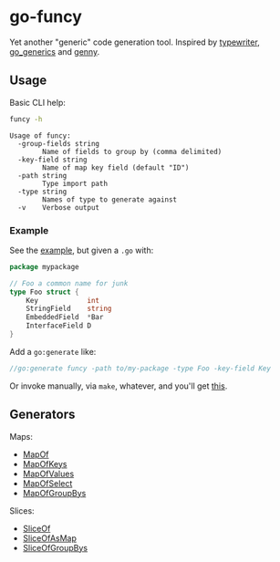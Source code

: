 # go-funcy

Yet another "generic" code generation tool. Inspired by [typewriter](https://github.com/clipperhouse/typewriter), [go_generics](https://github.com/google/gvisor/tree/master/tools/go_generics) and [genny](https://github.com/cheekybits/genny).

## Usage

Basic CLI help:

```bash
funcy -h
```

```
Usage of funcy:
  -group-fields string
    	Name of fields to group by (comma delimited)
  -key-field string
    	Name of map key field (default "ID")
  -path string
    	Type import path
  -type string
    	Names of type to generate against
  -v	Verbose output
```

### Example

See the [example](./example), but given a `.go` with:

```go
package mypackage

// Foo a common name for junk
type Foo struct {
	Key            int
	StringField    string
	EmbeddedField  *Bar
	InterfaceField D
}
```

Add a `go:generate` like:

```go
//go:generate funcy -path to/my-package -type Foo -key-field Key
```

Or invoke manually, via `make`, whatever, and you'll get [this](./example/foo.funcy.go).

## Generators

Maps:

- [MapOf](./fragments/map.go#L9)
- [MapOfKeys](./fragments/map.go#L19)
- [MapOfValues](./fragments/map.go#L43)
- [MapOfSelect](./fragments/map.go#L67)
- [MapOfGroupBys](./fragments/map.go#L100)

Slices:

- [SliceOf](./fragments/slice.go#L9)
- [SliceOfAsMap](./fragments/map.go#L19)
- [SliceOfGroupBys](./fragments/map.go#L45)
